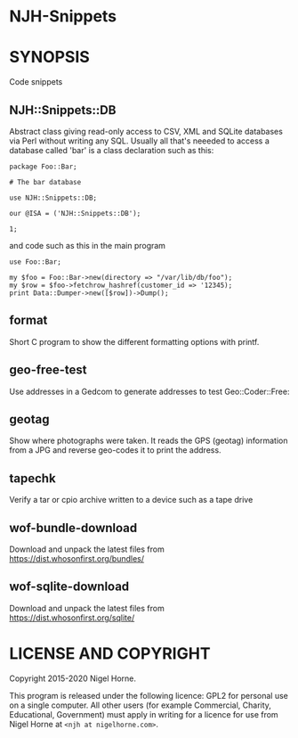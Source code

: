 # NJH-Snippets

# SYNOPSIS

Code snippets

## NJH::Snippets::DB

Abstract class giving read-only access to CSV, XML and SQLite databases via Perl without writing any SQL.
Usually all that's neeeded to access a database called 'bar' is a class declaration such as this:

    package Foo::Bar;

    # The bar database

    use NJH::Snippets::DB;

    our @ISA = ('NJH::Snippets::DB');

    1;

and code such as this in the main program

    use Foo::Bar;

    my $foo = Foo::Bar->new(directory => "/var/lib/db/foo");
    my $row = $foo->fetchrow_hashref(customer_id => '12345);
    print Data::Dumper->new([$row])->Dump();

## format

Short C program to show the different formatting options with printf.

## geo-free-test

Use addresses in a Gedcom to generate addresses to test Geo::Coder::Free:

## geotag

Show where photographs were taken.
It reads the GPS (geotag) information from a JPG and reverse geo-codes it to
print the address.

## tapechk

Verify a tar or cpio archive written to a device such as a tape drive

## wof-bundle-download

Download and unpack the latest files from https://dist.whosonfirst.org/bundles/

## wof-sqlite-download

Download and unpack the latest files from https://dist.whosonfirst.org/sqlite/

# LICENSE AND COPYRIGHT

Copyright 2015-2020 Nigel Horne.

This program is released under the following licence: GPL2 for personal use on
a single computer.
All other users (for example Commercial, Charity, Educational, Government)
must apply in writing for a licence for use from Nigel Horne at `<njh at nigelhorne.com>`.
